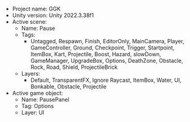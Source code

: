 <!-- UNITY CODE ASSIST INSTRUCTIONS START -->
- Project name: GGK
- Unity version: Unity 2022.3.38f1
- Active scene:
  - Name: Pause
  - Tags:
    - Untagged, Respawn, Finish, EditorOnly, MainCamera, Player, GameController, Ground, Checkpoint, Trigger, Startpoint, ItemBox, Kart, Projectile, Boost, Hazard, slowDown, GameManager, UpgradeBox, Options, DeathZone, Obstacle, Rock, Road, Shield, ProjectileBrick
  - Layers:
    - Default, TransparentFX, Ignore Raycast, ItemBox, Water, UI, Bonkable, Obstacle, Projectile
- Active game object:
  - Name: PausePanel
  - Tag: Options
  - Layer: UI
<!-- UNITY CODE ASSIST INSTRUCTIONS END -->